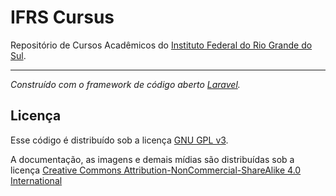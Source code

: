 # IFRS Cursus

Repositório de Cursos Acadêmicos do [Instituto Federal do Rio Grande do Sul](http://ifrs.edu.br/).

---

*Construído com o framework de código aberto [Laravel](https://laravel.com/).*

## Licença

Esse código é distribuído sob a licença [GNU GPL v3](http://www.gnu.org/licenses/gpl-3.0.txt).

A documentação, as imagens e demais mídias são distribuídas sob a licença [Creative Commons Attribution-NonCommercial-ShareAlike 4.0 International](https://creativecommons.org/licenses/by-nc-sa/4.0/)
